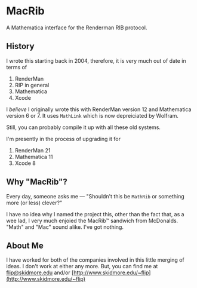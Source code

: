 # MacRib
A Mathematica interface for the Renderman RIB protocol.

## History
I wrote this starting back in 2004, therefore, it is very much out of date in terms of

1. RenderMan 
2. RIP in general
3. Mathematica
4. Xcode

I *believe* I originally wrote this with RenderMan version 12 and Mathematica version 6 or 7. It uses `MathLink` which is now depreiciated by Wolfram.

Still, you can probably compile it up with all these old systems. 

I'm presently in the process of upgrading it for

1. RenderMan 21
2. Mathematica 11
3. Xcode 8

## Why "MacRib"?
Every day, someone asks me — "Shouldn't this be `MathRib` or something more (or less) clever?"

I have no idea why I named the project this, other than the fact that, as a wee lad, I very much enjoied the MacRib™ sandwich from McDonalds. "Math" and "Mac" sound alike. I've got nothing. 

## About Me
I have worked for both of the companies involved in this little merging of ideas. I don't work at either any more. But, you can find me at [flip@skidmore.edu](mailto:flip@skidmore.edu) and/or [http://www.skidmore.edu/~flip](http://www.skidmore.edu/~flip)
